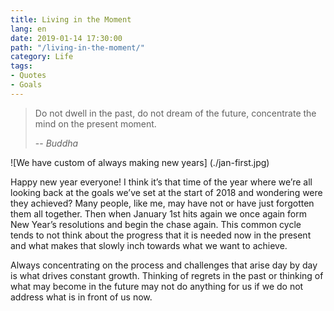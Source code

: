 ```yaml
---
title: Living in the Moment
lang: en
date: 2019-01-14 17:30:00
path: "/living-in-the-moment/"
category: Life
tags:
- Quotes
- Goals
---
```


> Do not dwell in the past, do not dream of the future, concentrate the mind on the present moment.
>
> -- <cite>Buddha</cite>

![We have custom of always making new years] (./jan-first.jpg)

Happy new year everyone! I think it’s that time of the year where we’re all looking back at the goals we’ve set at the start of 2018 and wondering were they achieved? Many people, like me, may have not or have just forgotten them all together. Then when January 1st hits again we once again form New Year’s resolutions and begin the chase again. This common cycle tends to not think about the progress that it is needed now in the present and what makes that slowly inch towards what we want to achieve.

Always concentrating on the process and challenges that arise day by day is what drives constant growth. Thinking of regrets in the past or thinking of what may become in the future may not do anything for us if we do not address what is in front of us now.